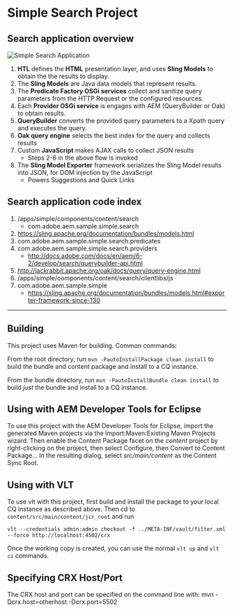 # Simple Search Project

## Search application overview

![Simple Search Application](//helpx.adobe.com/content/help/en/experience-manager/kt/sites/using/simple-search-implementation-guide/_jcr_content/main-pars/image_2094777936.img.png/simple-search-application.png)

1. **HTL** defines the **HTML** presentation layer, and uses **Sling Models** to obtain the the results to display.2. The **Sling Models** are Java data models that represent results.3. The **Predicate Factory OSGi services** collect and sanitize query parameters from the HTTP Request or the configured resources.4. Each **Provider OSGi service** is engages with AEM (QueryBuilder or Oak) to obtain results.5. **QueryBuilder** converts the provided query parameters to a Xpath query and executes the query.6. **Oak query engine** selects the best index for the query and collects results7. Custom **JavaScript** makes AJAX calls to collect JSON results    * Steps 2-6 in the above flow is invoked8. The **Sling Model Exporter** framework serializes the Sling Model results into JSON, for DOM injection by the JavaScript   * Powers Suggestions and Quick Links


## Search application code index
1. /apps/simple/components/content/search	* com.adobe.aem.sample.simple.search2. https://sling.apache.org/documentation/bundles/models.html3. com.adobe.aem.sample.simple.search.predicates4. com.adobe.aem.sample.simple.search.providers   * http://docs.adobe.com/docs/en/aem/6-2/develop/search/querybuilder-api.html5. http://jackrabbit.apache.org/oak/docs/query/query-engine.html6. /apps/simple/components/content/search/clientlibs/js7. com.adobe.aem.sample.simple    * https://sling.apache.org/documentation/bundles/models.html#exporter-framework-since-130


-----


## Building

This project uses Maven for building. Common commands:

From the root directory, run ``mvn -PautoInstallPackage clean install`` to build the bundle and content package and install to a CQ instance.

From the bundle directory, run ``mvn -PautoInstallBundle clean install`` to build *just* the bundle and install to a CQ instance.

## Using with AEM Developer Tools for Eclipse

To use this project with the AEM Developer Tools for Eclipse, import the generated Maven projects via the Import:Maven:Existing Maven Projects wizard. Then enable the Content Package facet on the _content_ project by right-clicking on the project, then select Configure, then Convert to Content Package... In the resulting dialog, select _src/main/content_ as the Content Sync Root.

## Using with VLT

To use vlt with this project, first build and install the package to your local CQ instance as described above. Then cd to `content/src/main/content/jcr_root` and run

    vlt --credentials admin:admin checkout -f ../META-INF/vault/filter.xml --force http://localhost:4502/crx

Once the working copy is created, you can use the normal ``vlt up`` and ``vlt ci`` commands.

## Specifying CRX Host/Port

The CRX host and port can be specified on the command line with:
mvn -Dcrx.host=otherhost -Dcrx.port=5502 <goals>


